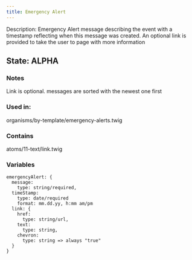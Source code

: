 ```yaml
---
title: Emergency Alert
---
```

Description: Emergency Alert message describing the event with a timestamp reflecting when this message was created.  An optional link is provided to take the user to page with more information

## State: ALPHA

###  Notes
Link is optional.
messages are sorted with the newest one first

### Used in: 
organisms/by-template/emergency-alerts.twig 

### Contains
atoms/11-text/link.twig

### Variables 
~~~ 
emergencyAlert: {
  message: 
    type: string/required,
  timeStamp: 
    type: date/required
    format: mm.dd.yy, h:mm am/pm
  link: {
    href: 
      type: string/url,
    text:
      type: string,
    chevron:
      type: string => always "true"
  }
}
~~~